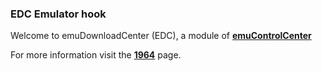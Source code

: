 ### EDC Emulator hook

Welcome to emuDownloadCenter (EDC), a module of [**emuControlCenter**](https://github.com/PhoenixInteractiveNL/emuControlCenter/wiki/)

For more information visit the [**1964**](https://github.com/PhoenixInteractiveNL/edc-masterhook/wiki/Emulator-1964#menu) page.
